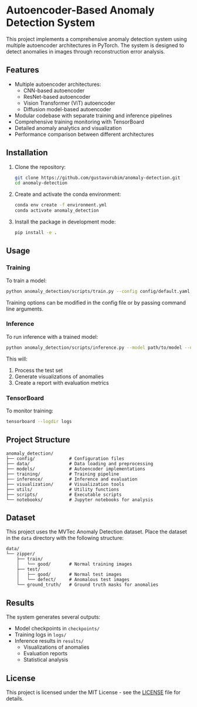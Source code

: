# Autoencoder-Based Anomaly Detection System

This project implements a comprehensive anomaly detection system using multiple autoencoder architectures in PyTorch. The system is designed to detect anomalies in images through reconstruction error analysis.

## Features

- Multiple autoencoder architectures:
  - CNN-based autoencoder
  - ResNet-based autoencoder
  - Vision Transformer (ViT) autoencoder
  - Diffusion model-based autoencoder
- Modular codebase with separate training and inference pipelines
- Comprehensive training monitoring with TensorBoard
- Detailed anomaly analytics and visualization
- Performance comparison between different architectures

## Installation

1. Clone the repository:
   ```bash
   git clone https://github.com/gustavorubim/anomaly-detection.git
   cd anomaly-detection
   ```

2. Create and activate the conda environment:
   ```bash
   conda env create -f environment.yml
   conda activate anomaly_detection
   ```

3. Install the package in development mode:
   ```bash
   pip install -e .
   ```

## Usage

### Training

To train a model:
```bash
python anomaly_detection/scripts/train.py --config config/default.yaml
```

Training options can be modified in the config file or by passing command line arguments.

### Inference

To run inference with a trained model:
```bash
python anomaly_detection/scripts/inference.py --model path/to/model --output results
```

This will:
1. Process the test set
2. Generate visualizations of anomalies
3. Create a report with evaluation metrics

### TensorBoard

To monitor training:
```bash
tensorboard --logdir logs
```

## Project Structure

```
anomaly_detection/
├── config/             # Configuration files
├── data/               # Data loading and preprocessing
├── models/             # Autoencoder implementations
├── training/           # Training pipeline
├── inference/          # Inference and evaluation
├── visualization/      # Visualization tools
├── utils/              # Utility functions
├── scripts/            # Executable scripts
└── notebooks/          # Jupyter notebooks for analysis
```

## Dataset

This project uses the MVTec Anomaly Detection dataset. Place the dataset in the `data` directory with the following structure:

```
data/
└── zipper/
    ├── train/
    │   └── good/       # Normal training images
    ├── test/
    │   ├── good/       # Normal test images
    │   └── defect/     # Anomalous test images
    └── ground_truth/   # Ground truth masks for anomalies
```

## Results

The system generates several outputs:
- Model checkpoints in `checkpoints/`
- Training logs in `logs/`
- Inference results in `results/`
  - Visualizations of anomalies
  - Evaluation reports
  - Statistical analysis

## License

This project is licensed under the MIT License - see the [LICENSE](LICENSE) file for details.